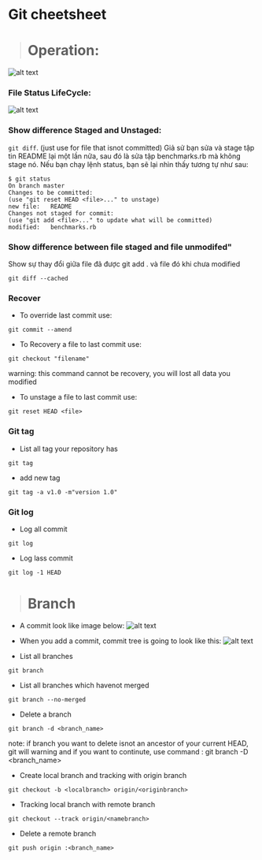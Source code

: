 # Git cheetsheet
> # Operation:
![alt text](https://git-scm.com/figures/18333fig0106-tn.png)

### File Status LifeCycle:
![alt text](https://git-scm.com/figures/18333fig0201-tn.png)

### Show difference Staged and Unstaged:
``` git diff ```. (just use for file that isnot committed)
Giả sử bạn sửa và stage tập tin README lại một lần nữa, sau đó là sửa tập benchmarks.rb mà không stage nó. Nếu bạn chạy lệnh status, bạn sẽ lại nhìn thấy tương tự như sau:
```git
$ git status
On branch master
Changes to be committed:
(use "git reset HEAD <file>..." to unstage)
new file:   README
Changes not staged for commit:
(use "git add <file>..." to update what will be committed)
modified:   benchmarks.rb 
```


### Show difference between file staged and file unmodifed"
Show sự thay đổi giữa file đã được git add . và file đó khi chưa modified
```git
git diff --cached
```

### Recover
+ To override last commit use: 
```git
git commit --amend
```

+ To Recovery a file to last commit use:
```git
git checkout "filename"
```
warning: this command cannot be recovery, you will lost all data you modified

+ To unstage a file to last commit use:
```git
git reset HEAD <file>
```
### Git tag
+ List all tag your repository has
```git
git tag
```
+ add new tag
```git
git tag -a v1.0 -m"version 1.0"
```

### Git log
+ Log all commit
```git 
git log
```
+ Log lass commit
```git
git log -1 HEAD
```
> # Branch
+ A commit look like image below:
![alt text](https://git-scm.com/figures/18333fig0301-tn.png) 
+ When you add a commit, commit tree is going to look like this:
![alt text](https://git-scm.com/figures/18333fig0302-tn.png)

+ List all branches 
```git
git branch
```
+ List all branches which havenot merged
```git 
git branch --no-merged
```

+ Delete a branch
```git
git branch -d <branch_name>
```
note: if branch you want to delete isnot an ancestor of your current HEAD, git will warning and if you want to continute, use command : git branch -D <branch_name>

+ Create local branch and tracking with origin branch
```git
git checkout -b <localbranch> origin/<originbranch>
```

+ Tracking local branch with remote branch
```git
git checkout --track origin/<namebranch>
```

+ Delete a remote branch
```git
git push origin :<branch_name>
```

